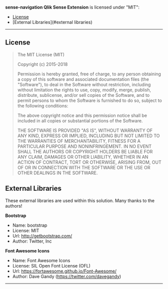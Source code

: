 **sense-navigation Qlik Sense Extension** is licensed under "MIT":

* [License](#license)
* [External Libraries](#external libraries)

---

## License

>
> The MIT License (MIT)
>
> Copyright (c) 2015-2018
>
> Permission is hereby granted, free of charge, to any person obtaining a copy
> of this software and associated documentation files (the &#34;Software&#34;), to deal
> in the Software without restriction, including without limitation the rights
> to use, copy, modify, merge, publish, distribute, sublicense, and/or sell
> copies of the Software, and to permit persons to whom the Software is
> furnished to do so, subject to the following conditions:
>
> The above copyright notice and this permission notice shall be included in all
> copies or substantial portions of the Software.
>
> THE SOFTWARE IS PROVIDED &#34;AS IS&#34;, WITHOUT WARRANTY OF ANY KIND, EXPRESS OR
> IMPLIED, INCLUDING BUT NOT LIMITED TO THE WARRANTIES OF MERCHANTABILITY,
> FITNESS FOR A PARTICULAR PURPOSE AND NONINFRINGEMENT. IN NO EVENT SHALL THE
> AUTHORS OR COPYRIGHT HOLDERS BE LIABLE FOR ANY CLAIM, DAMAGES OR OTHER
> LIABILITY, WHETHER IN AN ACTION OF CONTRACT, TORT OR OTHERWISE, ARISING FROM,
> OUT OF OR IN CONNECTION WITH THE SOFTWARE OR THE USE OR OTHER DEALINGS IN THE
> SOFTWARE.
>

## External Libraries

These external libraries are used within this solution. Many thanks to the authors!

**Bootstrap**
* Name: bootstrap
* License: MIT
* Url: http://getbootstrap.com/
* Author: Twitter, Inc

**Font Awesome Icons**
* Name: Font Awesome Icons
* License: SIL Open Font License (OFL)
* Url: https://fortawesome.github.io/Font-Awesome/
* Author: Dave Gandy (https://twitter.com/davegandy)

---
